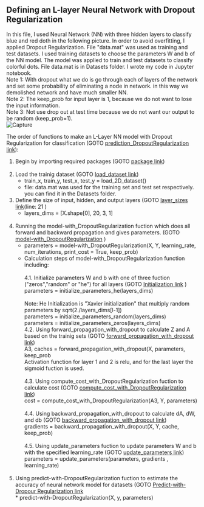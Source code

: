 ## Defining an L-layer Neural Network with Dropout Regularization <br />

In this file, I used Neural Network (NN) with three hidden layers to classify blue and red doth in the following picture. In order to avoid overfitting, I applied Dropout Regularization.  File "data.mat" was used as training and test datasets. I used training datasets to choose the parameters W and b of the NN model. The model was applied to train and test datasets to classify colorful dots. File data.mat is in Datasets folder. I wrote my code in Jupyter notebook.<br />
Note 1: With dropout what we do is go through each of layers of the network and set some probability of eliminating a node in network. in this way we demolished network and have much smaller NN.<br />
Note 2: The keep_prob for input layer is 1, because we do not want to lose the input information.<br />
Note 3: Not use drop out at test time because we do not want our output to be random (keep_prob=1).<br />
![Capture](https://user-images.githubusercontent.com/78735911/137906920-87d2585c-ca4a-47bf-91e4-2f8c7832d352.JPG)

The order of functions to make an L-Layer NN model with Dropout Regularization for classification (GOTO [prediction_DropoutRegularization link](https://github.com/Afsaneh-Karami/Neural-Networks-and-Deep-Learning/blob/main/Regularization/Dropout%20Regularization/prediction_DropoutRegularization)):

1) Begin by importing required packages (GOTO [package link](https://github.com/Afsaneh-Karami/Neural-Networks-and-Deep-Learning/blob/main/Regularization/import%20package))<br /><br />
2) Load the trainig dataset (GOTO [load_dataset link](https://github.com/Afsaneh-Karami/Neural-Networks-and-Deep-Learning/blob/main/Regularization/Loading%20the%20Dataset)) 
   * train_x, train_y, test_x, test_y = load_2D_dataset()
   * file: data.mat was used for the training set and test set respectively. you can find it in the Datasets folder. 
3) Define the size of input, hidden, and output layers (GOTO [layer_sizes link](https://github.com/Afsaneh-Karami/Neural-Networks-and-Deep-Learning/blob/main/Regularization/Dropout%20Regularization/model_with_DropoutRegularization)(line: 21 )
   * layers_dims = [X.shape[0], 20, 3, 1] <br /><br />
4) Running the model-with_DropoutRegularization fuction which does all forward and backward propagation and gives parameters. (GOTO [model-with_DropoutRegularization](https://github.com/Afsaneh-Karami/Neural-Networks-and-Deep-Learning/blob/main/Regularization/Dropout%20Regularization/model_with_DropoutRegularization) )
   * parameters = model-with_DropoutRegularization(X, Y, learning_rate, num_iterations, print_cost = True, keep_prob)<br />
   * Calculation steps of model-with_DropoutRegularization function including: <br /><br />
            4.1. Initialize parameters W and b with one of three fuction ("zeros","random" or "he") for all layers (GOTO [Initialization link](https://github.com/Afsaneh-Karami/Neural-Networks-and-Deep-Learning/tree/main/Regularization/Initialization) )<br />
                parameters = initialize_parameters_he(layers_dims)<br />   
                Note: He Initialization is "Xavier initialization" that multiply random parameters by sqrt(2./layers_dims[l-1]) <br /> 
                parameters = initialize_parameters_random(layers_dims)<br /> 
                parameters = initialize_parameters_zeros(layers_dims)<br /> 
           4.2. Using forward_propagation_with_dropout to calculate Z and A based on the trainig sets (GOTO [forward_propagation_with_dropout link](https://github.com/Afsaneh-Karami/Neural-Networks-and-Deep-Learning/blob/main/Regularization/Dropout%20Regularization/forward_propagation_with_dropout))<br />
                A3, caches = forward_propagation_with_dropout(X, parameters, keep_prob<br />
                Activation function for layer 1 and 2 is relu, and for the last layer the sigmoid fuction is used.<br /><br /> 
           4.3. Using compute_cost_with_DropoutRegularization fuction to calculate cost (GOTO [compute_cost_with_DropoutRegularization link](https://github.com/Afsaneh-Karami/Neural-Networks-and-Deep-Learning/blob/main/Regularization/Dropout%20Regularization/compute_cost_with_DropoutRegularization ))<br />
                cost = compute_cost_with_DropoutRegularization(A3, Y, parameters) <br /><br />
           4.4. Using backward_propagation_with_dropout to calculate dA, dW, and db (GOTO [backward_propagation_with_dropout link](https://github.com/Afsaneh-Karami/Neural-Networks-and-Deep-Learning/blob/main/Regularization/Dropout%20Regularization/Backward_propagation_with_dropout))<br />
                gradients  = backward_propagation_with_dropout(X, Y, cache, keep_prob)<br /><br />
           4.5. Using update_parameters fuction to update parameters W and b with the specified learning_rate (GOTO [update_parameters link](https://github.com/Afsaneh-Karami/Neural-Networks-and-Deep-Learning/blob/main/Regularization/Dropout%20Regularization/update_parameters))<br />
                parameters = update_parameters(parameters, gradients , learning_rate)<br /><br />
  5) Using predict-with-DropoutRegularization fuction to estimate the accuracy of neural network model for datasets (GOTO [Predict-with-Dropour Regularization link](https://github.com/Afsaneh-Karami/Neural-Networks-and-Deep-Learning/blob/main/Regularization/Dropout%20Regularization/Predict-with-Dropour%20Regularization)<br />
    * predict-with-DropoutRegularization(X, y, parameters) <br />
      
  
